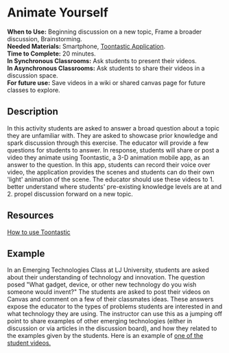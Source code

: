 # Animate Yourself

**When to Use:** Beginning discussion on a new topic, Frame a broader discussion, Brainstorming.  
**Needed Materials:** Smartphone, [Toontastic Application](https://toontastic.withgoogle.com/).  
**Time to Complete:** 20 minutes.    
**In Synchronous Classrooms:** Ask students to present their videos.   
**In Asynchronous Classrooms:** Ask students to share their videos in a discussion space.   
**For future use:** Save videos in a wiki or shared canvas page for future classes to explore.   

## Description 
In this activity students are asked to answer a broad question about a topic they are unfamiliar with. They are asked to showcase prior knowledge and spark discussion through this exercise. The educator will provide a few questions for students to answer. In response, students will share or post a video they animate using Toontastic, a 3-D animation mobile app, as an answer to the question. In this app, students can record their voice over video, the application provides the scenes and students can do their own 'light' animation of the scene. The educator should use these videos to 1. better understand where students' pre-existing knowledge levels are at and 2. propel discussion forward on a new topic.

## Resources 

[How to use Toontastic](https://www.youtube.com/watch?v=08YQlx-ZWKQ)

## Example 

In an Emerging Technologies Class at LJ University, students are asked about their understanding of technology and innovation. The question posed "What gadget, device, or other new technology do you wish someone would invent?" The students are asked to post their videos on Canvas and comment on a few of their classmates ideas. These answers expose the educator to the types of problems students are interested in and what technology they are using. The instructor can use this as a jumping off point to share examples of other emerging technologies (either in discussion or via articles in the discussion board), and how they related to the examples given by the students. Here is an example of [one of the student videos.](https://drive.google.com/file/d/18z_fQqy4NoTqL-1Ha0uKJa8KU-HzmFBt/view?usp=sharing) 
